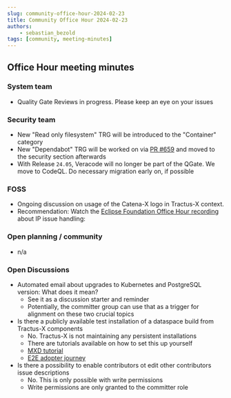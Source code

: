 ```yaml
---
slug: community-office-hour-2024-02-23
title: Community Office Hour 2024-02-23
authors: 
    - sebastian_bezold
tags: [community, meeting-minutes]
---
```


## Office Hour meeting minutes

### System team

- Quality Gate Reviews in progress. Please keep an eye on your issues

### Security team

- New "Read only filesystem" TRG will be introduced to the "Container" category
- New "Dependabot" TRG will be worked on via [PR #659](https://github.com/eclipse-tractusx/eclipse-tractusx.github.io/pull/659) and moved to the security section afterwards
- With Release `24.05`, Veracode will no longer be part of the QGate. We move to CodeQL. Do necessary migration early on, if possible

### FOSS

- Ongoing discussion on usage of the Catena-X logo in Tractus-X context.
- Recommendation: Watch the [Eclipse Foundation Office Hour recording](https://www.eclipse.org/projects/calendar/#office-hours) about IP issue handling: 

### Open planning / community

- n/a

### Open Discussions

- Automated email about upgrades to Kubernetes and PostgreSQL version: What does it mean?
  - See it as a discussion starter and reminder
  - Potentially, the committer group can use that as a trigger for alignment on these two crucial topics
- Is there a publicly available test installation of a dataspace build from Tractus-X components
  - No. Tractus-X is not maintaining any persistent installations
  - There are tutorials available on how to set this up yourself
  - [MXD tutorial](https://github.com/eclipse-tractusx/tutorial-resources)
  - [E2E adopter journey](https://eclipse-tractusx.github.io/docs/tutorials/e2e)
- Is there a possibility to enable contributors ot edit other contributors issue descriptions
  - No. This is only possible with write permissions
  - Write permissions are only granted to the committer role

